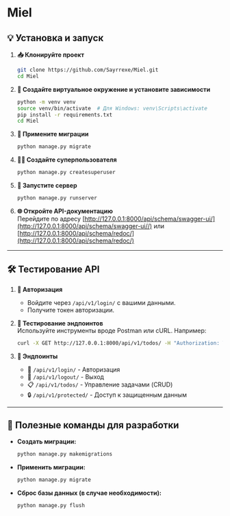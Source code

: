 # Miel

## 💡 Установка и запуск

1. **📥 Клонируйте проект**  
   ```bash
   git clone https://github.com/Sayrrexe/Miel.git
   cd Miel
   ```

2. **🔧 Создайте виртуальное окружение и установите зависимости**  
   ```bash
   python -m venv venv
   source venv/bin/activate  # Для Windows: venv\Scripts\activate
   pip install -r requirements.txt
   cd Miel
   ```

3. **📂 Примените миграции**  
   ```bash
   python manage.py migrate
   ```

4. **🧑‍💻 Создайте суперпользователя**  
   ```bash
   python manage.py createsuperuser
   ```

5. **🚀 Запустите сервер**  
   ```bash
   python manage.py runserver
   ```

6. **🌐 Откройте API-документацию**  
   Перейдите по адресу [http://127.0.0.1:8000/api/schema/swagger-ui/](http://127.0.0.1:8000/api/schema/swagger-ui//) или [http://127.0.0.1:8000/api/schema/redoc/](http://127.0.0.1:8000/api/schema/redoc/) 

---

## 🛠️ Тестирование API

1. **🔑 Авторизация**  
   - Войдите через `/api/v1/login/` с вашими данными.
   - Получите токен авторизации.

2. **📡 Тестирование эндпоинтов**  
   Используйте инструменты вроде Postman или cURL. Например:  
   ```bash
   curl -X GET http://127.0.0.1:8000/api/v1/todos/ -H "Authorization: Token <ВАШ_ТОКЕН>"
   ```

3. **📜 Эндпоинты**
   - 🔑 `/api/v1/login/` - Авторизация
   - 🚪 `/api/v1/logout/` - Выход
   - 📋 `/api/v1/todos/` - Управление задачами (CRUD)
   - 🔒 `/api/v1/protected/` - Доступ к защищенным данным

---

## 🧪 Полезные команды для разработки

- **Создать миграции:**  
  ```bash
  python manage.py makemigrations
  ```

- **Применить миграции:**  
  ```bash
  python manage.py migrate
  ```

- **Сброс базы данных (в случае необходимости):**  
  ```bash
  python manage.py flush
  ```